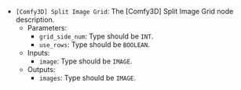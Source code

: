 - `[Comfy3D] Split Image Grid`: The [Comfy3D] Split Image Grid node description.
    - Parameters:
        - `grid_side_num`: Type should be `INT`.
        - `use_rows`: Type should be `BOOLEAN`.
    - Inputs:
        - `image`: Type should be `IMAGE`.
    - Outputs:
        - `images`: Type should be `IMAGE`.
